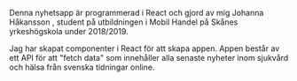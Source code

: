 Denna nyhetsapp är programmerad i React och gjord av mig Johanna Håkansson , student på utbildningen i Mobil Handel på Skånes yrkeshögskola under 2018/2019.

Jag har skapat componenter i React för att skapa appen. Appen består av ett API för att "fetch data" som innehåller alla senaste nyheter inom sjukvård och hälsa från svenska tidningar online.
